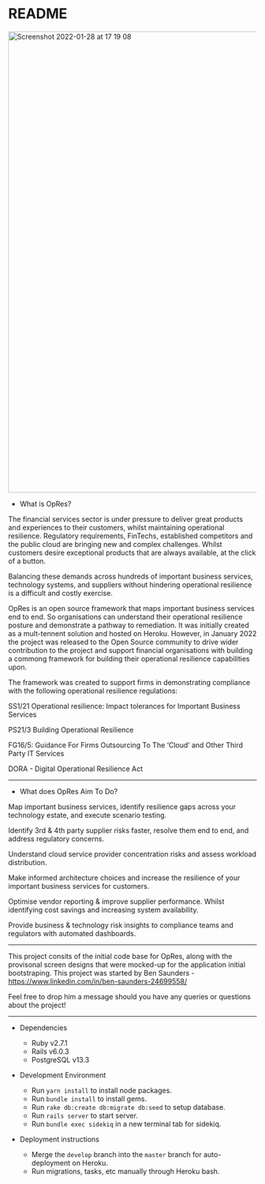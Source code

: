# README


<img width="935" alt="Screenshot 2022-01-28 at 17 19 08" src="https://user-images.githubusercontent.com/87425889/151592424-1ccc0b8d-de19-42b5-8f3e-75628188780c.png">


* What is OpRes?

The financial services sector is under pressure to deliver great products and experiences to their customers, whilst maintaining operational resilience. 
Regulatory requirements, FinTechs, established competitors and the public cloud are bringing new and complex challenges. Whilst customers desire exceptional products that are always available, at the click of a button.

Balancing these demands across hundreds of important business services, technology systems, and suppliers without hindering operational resilience is a difficult and costly exercise.

OpRes is an open source framework that maps important business services end to end. So organisations can understand their operational resilience posture and demonstrate a pathway to remediation. It was initially created as a mult-tennent solution and hosted on Heroku. However, in January 2022 the project was released to the Open Source community to drive wider contribution to the project and support financial organisations with building a commong framework for building their operational resilience capabilities upon. 

The framework was created to support firms in demonstrating compliance with the following operational resilience regulations:

SS1/21 Operational resilience: Impact tolerances for Important Business Services

PS21/3 Building Operational Resilience

FG16/5: Guidance For Firms Outsourcing To The ‘Cloud’ and Other Third Party IT Services

DORA - Digital Operational Resilience Act


-------------------------- -------------------------- -------------------------- -------------------------- -------------------------- -------------------------- 



* What does OpRes Aim To Do? 

Map important business services, identify resilience gaps across your technology estate, and execute scenario testing.

Identify 3rd & 4th party supplier risks faster, resolve them end to end, and address regulatory concerns.

Understand cloud service provider concentration risks and assess workload distribution.  

Make informed architecture choices and increase the resilience of your important business services for customers.

Optimise vendor reporting & improve supplier performance. Whilst identifying cost savings and increasing system availability. 

Provide business & technology risk insights to compliance teams and regulators with automated dashboards.

-------------------------- -------------------------- -------------------------- -------------------------- -------------------------- -------------------------- 

This project consits of the initial code base for OpRes, along with the provisonal screen designs that were mocked-up for the application initial bootstraping. This project was started by Ben Saunders - https://www.linkedin.com/in/ben-saunders-24699558/

Feel free to drop him a message should you have any queries or questions about the project!

-------------------------- -------------------------- -------------------------- -------------------------- -------------------------- -------------------------- 

* Dependencies
  - Ruby v2.7.1
  - Rails v6.0.3
  - PostgreSQL v13.3

* Development Environment
  - Run `yarn install` to install node packages.
  - Run `bundle install` to install gems.
  - Run `rake db:create db:migrate db:seed` to setup database.
  - Run `rails server` to start server.
  - Run `bundle exec sidekiq` in a new terminal tab for sidekiq.

* Deployment instructions
  - Merge the `develop` branch into the `master` branch for auto-deployment on Heroku.
  - Run migrations, tasks, etc manually through Heroku bash.
